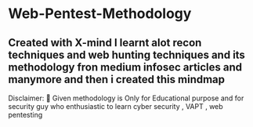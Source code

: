 # Web-Pentest-Methodology
Created with X-mind 
I learnt alot recon techniques and web hunting techniques and its methodology fron medium infosec articles and manymore and then i created this mindmap
-------------------



Disclaimer: 🥴
Given methodology is Only for Educational purpose and for security guy who enthusiastic to learn cyber security , VAPT ,  web pentesting 
